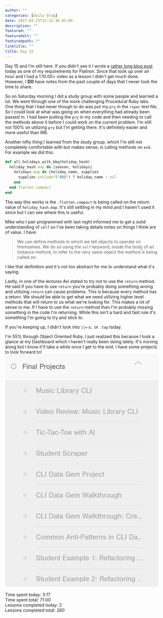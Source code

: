 ```yaml
---
author: ""
categories: [daily blog]
date: 2017-03-13T22:22:36-05:00
description: ""
featured: ""
featuredalt: ""
featuredpath: ""
linktitle: ""
title: Day 15
---
```


Day 15 and I'm still here. If you didn't see it I wrote a [rather long blog post][1] today as one of my requirements for Flatiron. Since that took up over an hour and I had a 1:10.00+ video as a lesson I didn't get much done. However, I **DO** have notes from the past couple of days that I never took the time to share.

So on Saturday morning I did a study group with some people and learned a lot. We went through one of the more challenging Procedural Ruby labs. One thing that I had never though to do was put my `pry` in the `rspec` test file. So I could look at what was going on when everything had already been passed in. I had been putting the `pry` in my code and then needing to call the methods above it before I could work on the current problem. I'm still not 100% on utilizing `pry` but I'm getting there. It's definitely easier and more useful than IRB.

Another nifty thing I learned from the study group, which I'm still not completely comfortable with but makes sense, is calling methods on `end`. For example we did this:
```ruby
def all_holidays_with_bbq(holiday_hash)
  holiday_hash.map do |season, holidays|
    holidays.map do |holiday_name, supplies
      supplies.include?("BBQ") ? holiday_name : nil
    end
  end.flatten.compact
end
```
The way this works is the `.flatten.compact` is being called on the return value of `holiday_hash.map`. It's still settling in my mind and I haven't used it since but I can see where this is useful.

Mike who I pair programmed with last night informed me to get a solid understanding of `self` so I've been taking details notes on things I think are of value. I have:

> We can define methods in which we tell objects to operate on themselves. We do so using the `self` keyword, inside the body of an instance method, to refer to the very same object the method is being called on.

I like that deifinition and it's not too abstract for me to understand what it's saying.

Lastly, in one of the lectures Avi stated to try not to use the `return` method. He said if you have to use `return` you're probably doing something wrong and utilizing `return` can cause problems. This is because every method has a return. We should be able to get what we need utilizing higher level methods that will return to us what we're looking for. This makes a lot of sense to me. If I have to use the `return` method then I'm probably missing something in the code I'm returning. While this isn't a hard and fast rule it's something I'm going to try and stick to.

If you're keeping up, I didn't look into `||=` `&.` or `.tap` today.

I'm 55% through Object Oriented Ruby. I just realized this because I took a glance at my Dashboard which I haven't really been doing lately. It's moving along but I know it'll take a while once I get to the end. I have some projects to look forward to!
![object oriented ruby projects list][2]

Time spent today: 3:17  
Time spent total: 71:00  
Lessons completed today: 2  
Lessons completed total: 260

  [1]:../post/why-software-development
  [2]:../images/oo_ruby_project_dropdown.jpg "Object Oriented Ruby Projects"